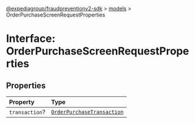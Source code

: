 [@expediagroup/fraudpreventionv2-sdk](../../index.md) > [models](../index.md) > OrderPurchaseScreenRequestProperties

# Interface: OrderPurchaseScreenRequestProperties

## Properties

| Property       | Type                                                                       |
| :------------- | :------------------------------------------------------------------------- |
| `transaction`? | [`OrderPurchaseTransaction`](../classes/class.OrderPurchaseTransaction.md) |
